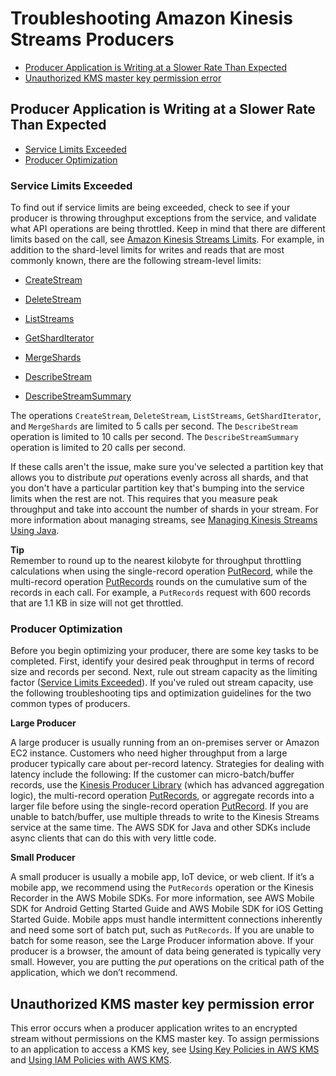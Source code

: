 # Troubleshooting Amazon Kinesis Streams Producers<a name="troubleshooting-producers"></a>


+ [Producer Application is Writing at a Slower Rate Than Expected](#producer-writing-at-slower-rate)
+ [Unauthorized KMS master key permission error](#unauthorized-kms-producer)

## Producer Application is Writing at a Slower Rate Than Expected<a name="producer-writing-at-slower-rate"></a>


+ [Service Limits Exceeded](#service-limits-exceeded)
+ [Producer Optimization](#producer-optimization)

### Service Limits Exceeded<a name="service-limits-exceeded"></a>

To find out if service limits are being exceeded, check to see if your producer is throwing throughput exceptions from the service, and validate what API operations are being throttled\. Keep in mind that there are different limits based on the call, see [Amazon Kinesis Streams Limits](service-sizes-and-limits.md)\. For example, in addition to the shard\-level limits for writes and reads that are most commonly known, there are the following stream\-level limits:

+ [CreateStream](http://docs.aws.amazon.com/kinesis/latest/APIReference/API_CreateStream.html)

+ [DeleteStream](http://docs.aws.amazon.com/kinesis/latest/APIReference/API_DeleteStream.html)

+ [ListStreams](http://docs.aws.amazon.com/kinesis/latest/APIReference/API_ListStreams.html)

+ [GetShardIterator](http://docs.aws.amazon.com/kinesis/latest/APIReference/API_GetShardIterator.html)

+ [MergeShards](http://docs.aws.amazon.com/kinesis/latest/APIReference/API_MergeShards.html)

+ [DescribeStream](http://docs.aws.amazon.com/kinesis/latest/APIReference/API_DescribeStream.html)

+ [DescribeStreamSummary](http://docs.aws.amazon.com/kinesis/latest/APIReference/API_DescribeStreamSummary.html)

The operations `CreateStream`, `DeleteStream`, `ListStreams`, `GetShardIterator`, and `MergeShards` are limited to 5 calls per second\. The `DescribeStream` operation is limited to 10 calls per second\. The `DescribeStreamSummary` operation is limited to 20 calls per second\.

If these calls aren't the issue, make sure you've selected a partition key that allows you to distribute *put* operations evenly across all shards, and that you don't have a particular partition key that's bumping into the service limits when the rest are not\. This requires that you measure peak throughput and take into account the number of shards in your stream\. For more information about managing streams, see [Managing Kinesis Streams Using Java](working-with-streams.md)\.

**Tip**  
Remember to round up to the nearest kilobyte for throughput throttling calculations when using the single\-record operation [PutRecord](http://docs.aws.amazon.com/kinesis/latest/APIReference/API_PutRecord.html), while the multi\-record operation [PutRecords](http://docs.aws.amazon.com/kinesis/latest/APIReference/API_PutRecords.html) rounds on the cumulative sum of the records in each call\. For example, a `PutRecords` request with 600 records that are 1\.1 KB in size will not get throttled\. 

### Producer Optimization<a name="producer-optimization"></a>

Before you begin optimizing your producer, there are some key tasks to be completed\. First, identify your desired peak throughput in terms of record size and records per second\. Next, rule out stream capacity as the limiting factor \([Service Limits Exceeded](#service-limits-exceeded)\)\. If you've ruled out stream capacity, use the following troubleshooting tips and optimization guidelines for the two common types of producers\.

**Large Producer**

A large producer is usually running from an on\-premises server or Amazon EC2 instance\. Customers who need higher throughput from a large producer typically care about per\-record latency\. Strategies for dealing with latency include the following: If the customer can micro\-batch/buffer records, use the [Kinesis Producer Library](http://docs.aws.amazon.com/kinesis/latest/dev/developing-producers-with-kpl.html) \(which has advanced aggregation logic\), the multi\-record operation [PutRecords](http://docs.aws.amazon.com/kinesis/latest/APIReference/API_PutRecords.html), or aggregate records into a larger file before using the single\-record operation [PutRecord](http://docs.aws.amazon.com/kinesis/latest/APIReference/API_PutRecord.html)\. If you are unable to batch/buffer, use multiple threads to write to the Kinesis Streams service at the same time\. The AWS SDK for Java and other SDKs include async clients that can do this with very little code\.

**Small Producer**

A small producer is usually a mobile app, IoT device, or web client\. If it’s a mobile app, we recommend using the `PutRecords` operation or the Kinesis Recorder in the AWS Mobile SDKs\. For more information, see AWS Mobile SDK for Android Getting Started Guide and AWS Mobile SDK for iOS Getting Started Guide\. Mobile apps must handle intermittent connections inherently and need some sort of batch put, such as `PutRecords`\. If you are unable to batch for some reason, see the Large Producer information above\. If your producer is a browser, the amount of data being generated is typically very small\. However, you are putting the *put* operations on the critical path of the application, which we don’t recommend\.

## Unauthorized KMS master key permission error<a name="unauthorized-kms-producer"></a>

This error occurs when a producer application writes to an encrypted stream without permissions on the KMS master key\. To assign permissions to an application to access a KMS key, see [Using Key Policies in AWS KMS](http://docs.aws.amazon.com/kms/latest/developerguide/key-policies.html) and [Using IAM Policies with AWS KMS](http://docs.aws.amazon.com/kms/latest/developerguide/iam-policies.html)\.